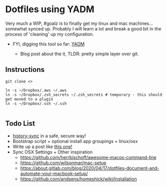 # Dotfiles using YADM

Very much a WIP, #goalz is to finally get my linux and mac machines... somewhat synced up. Probably I will learn a lot and break a good bit in the process of 'cleaning' up my configuration.

- FYI, digging this tool so far: [YADM](https://github.com/TheLocehiliosan/yadm)

  - Blog post about the it, TLDR: pretty simple layer over git.

## Instructions

```{bash}
git clone <>

ln -s ~/Dropbox/.aws ~/.aws
ln -s ~/Dropbox/.zsh_secrets ~/.zsh_secrets # temporary - this should get moved to a plugin
ln -s ~/Dropbox/.ssh ~/.ssh

```

```{bash}

```


## Todo List

- [history-sync](https://github.com/wulfgarpro/history-sync) in a safe, secure way!
- Bootstrap script + optional install app groupings + linux/osx
- Write up a post like [this one!](https://about.gitlab.com/blog/2020/04/17/dotfiles-document-and-automate-your-macbook-setup/)
- Sync OSX Settings + Other inspiration
  - <https://github.com/herrbischoff/awesome-macos-command-line>
  - <https://github.com/wilsonmar/mac-setup>
  - <https://about.gitlab.com/blog/2020/04/17/dotfiles-document-and-automate-your-macbook-setup/>
  - <https://github.com/andsens/homeshick/wiki/Installation>

